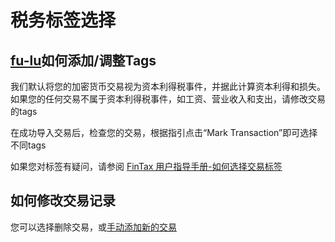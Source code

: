 # 税务标签选择

## [fu-lu](../wen-ti-ji-jin/fu-lu/ "mention")如何添加/调整Tags

我们默认将您的加密货币交易视为资本利得税事件，并据此计算资本利得和损失。如果您的任何交易不属于资本利得税事件，如工资、营业收入和支出，请修改交易的tags

在成功导入交易后，检查您的交易，根据指引点击“Mark Transaction”即可选择不同tags

如果您对标签有疑问，请参阅 [FinTax 用户指导手册-如何选择交易标签](../wen-ti-ji-jin/fu-lu/ru-he-xuan-ze-jiao-yi-biao-qian.md)



## 如何修改交易记录

您可以选择删除交易，或[手动添加新的交易](shui-wu-shu-ju-dao-ru.md#ru-he-tian-jia-jiao-yi-ji-lu)
